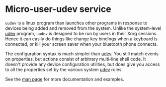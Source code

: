 # Micro-user-udev service

`uudev` is a linux program than launches other programs in response to
devices being added and removed from the system.  Unlike the
system-level [udev] program, `uudev` is designed to be run by users in
their Xorg sessions.  Hence it can easily do things like change key
bindings when a keyboard is connected, or kill your screen saver when
your bluetooth phone connects.

The configuration syntax is much simpler than [udev].  You still match
events on properties, but actions consist of arbitrary multi-line
shell code.  It doesn't provide any device configuration utilities,
but does give you access to all the properties set by the various
system [udev] rules.

See the [man page](uudev.1.md) for more documentation and examples.

[udev]: http://www.reactivated.net/writing_udev_rules.html
